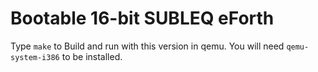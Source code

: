 # Bootable 16-bit SUBLEQ eForth

Type `make` to Build and run with this version in qemu. You will need `qemu-system-i386` to be installed.

